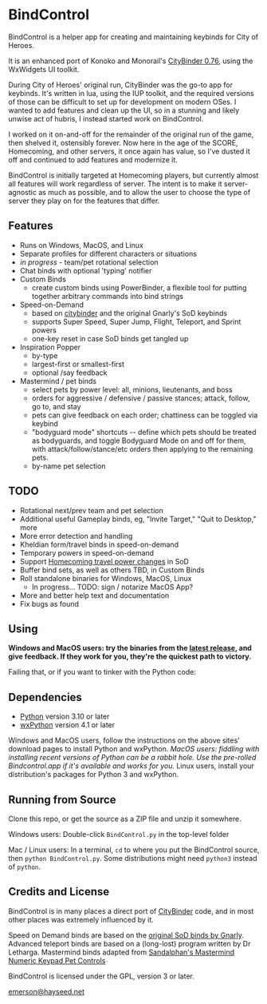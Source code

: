 BindControl
===========

BindControl is a helper app for creating and maintaining keybinds for City of Heroes.

It is an enhanced port of Konoko and Monorail's [CityBinder 0.76](http://sourceforge.net/projects/citybinder/), using the WxWidgets UI toolkit.

During City of Heroes' original run, CityBinder was the go-to app for keybinds.  It's written in lua, using the IUP toolkit, and the required versions of those can be difficult to set up for development on modern OSes.  I wanted to add features and clean up the UI, so in a stunning and likely unwise act of hubris, I instead started work on BindControl.

I worked on it on-and-off for the remainder of the original run of the game, then shelved it, ostensibly forever.  Now here in the age of the SCORE, Homecoming, and other servers, it once again has value, so I've dusted it off and continued to add features and modernize it.

BindControl is initially targeted at Homecoming players, but currently almost all features will work regardless of server.  The intent is to make it server-agnostic as much as possible, and to allow the user to choose the type of server they play on for the features that differ.

Features
--------

* Runs on Windows, MacOS, and Linux
* Separate profiles for different characters or situations
* <i>in progress</i> - team/pet rotational selection
* Chat binds with optional 'typing' notifier
* Custom Binds
    * create custom binds using PowerBinder, a flexible tool for putting together arbitrary commands into bind strings
* Speed-on-Demand
    * based on [citybinder](http://sourceforge.net/projects/citybinder/) and the original Gnarly's SoD keybinds
    * supports Super Speed, Super Jump, Flight, Teleport, and Sprint powers
    * one-key reset in case SoD binds get tangled up
* Inspiration Popper
    * by-type
    * largest-first or smallest-first
    * optional /say feedback
* Mastermind / pet binds
    * select pets by power level: all, minions, lieutenants, and boss
    * orders for aggressive / defensive / passive stances; attack, follow, go to, and stay
    * pets can give feedback on each order;  chattiness can be toggled via keybind
    * "bodyguard mode" shortcuts -- define which pets should be treated as bodyguards, and toggle Bodyguard Mode on and off for them, with attack/follow/stance/etc orders then applying to the remaining pets.
    * by-name pet selection

TODO
----

* Rotational next/prev team and pet selection
* Additional useful Gameplay binds, eg, "Invite Target," "Quit to Desktop," more
* More error detection and handling
* Kheldian form/travel binds in speed-on-demand
* Temporary powers in speed-on-demand
* Support [Homecoming travel power changes](https://forums.homecomingservers.com/topic/27807-travel-power-updates-in-issue-27-page-2/) in SoD
* Buffer bind sets, as well as others TBD, in Custom Binds
* Roll standalone binaries for Windows, MacOS, Linux
    * In progress... TODO: sign / notarize MacOS App?
* More and better help text and documentation
* Fix bugs as found


Using
-----

<b>Windows and MacOS users:  try the binaries from the [latest release](https://github.com/emersonrp/bindcontrol/releases), and give feedback.  If they work for you, they're the quickest path to victory.</b>

Failing that, or if you want to tinker with the Python code:

Dependencies
------------

* [Python](https://www.python.org) version 3.10 or later
* [wxPython](https://www.wxpython.org) version 4.1 or later

Windows and MacOS users, follow the instructions on the above sites' download pages to install Python and wxPython.
<i>MacOS users: fiddling with installing recent versions of Python can be a rabbit hole.  Use the pre-rolled Bindcontrol.app if it's available and works for you.</i>
Linux users, install your distribution's packages for Python 3 and wxPython.

Running from Source
-------------------

Clone this repo, or get the source as a ZIP file and unzip it somewhere.

Windows users:  Double-click `BindControl.py` in the top-level folder

Mac / Linux users: In a terminal, `cd` to where you put the BindControl source, then `python BindControl.py`.  Some distributions might need `python3` instead of `python`.


Credits and License
-------------------

BindControl is in many places a direct port of [CityBinder](http://sourceforge.net/projects/citybinder/) code, and in most other places was extremely influenced by it.

Speed on Demand binds are based on the [original SoD binds by Gnarly](https://mega.nz/folder/4HB2kAoC#Hy1m4EXbcyrPXxPPMCSb8w).  Advanced teleport binds are based on a (long-lost) program written by Dr Letharga.  Mastermind binds adapted from [Sandalphan's Mastermind Numeric Keypad Pet Controls](https://web.archive.org/web/20120904222729/http://boards.cityofheroes.com/showthread.php?t=117256)

BindControl is licensed under the GPL, version 3 or later.

emerson@hayseed.net
